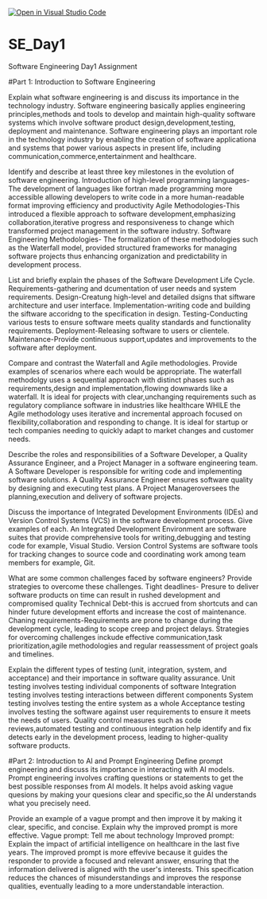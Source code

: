 [![Open in Visual Studio Code](https://classroom.github.com/assets/open-in-vscode-2e0aaae1b6195c2367325f4f02e2d04e9abb55f0b24a779b69b11b9e10269abc.svg)](https://classroom.github.com/online_ide?assignment_repo_id=15554652&assignment_repo_type=AssignmentRepo)
# SE_Day1
Software Engineering Day1 Assignment

#Part 1: Introduction to Software Engineering

Explain what software engineering is and discuss its importance in the technology industry.
Software engineering basically applies engineering principles,methods and tools to develop and maintain high-quality software systems which involve software product design,development,testing, deployment and maintenance.
Software engineering plays an important role in the technology industry by enabling the creation of software applicationa and systems that power various aspects in present life, including communication,commerce,entertainment and healthcare.

Identify and describe at least three key milestones in the evolution of software engineering.
Introduction of high-level programming languages- The development of languages like fortran made programming more accessible allowing developers to write code in a more human-readable format improving efficiency and productivity
Agile Methodologies-This introduced a flexible approach to software development,emphasizing collaboration,iterative progress and responsiveness to change which transformed project management in the software industry.
Software Engineering Methodologies- The formalization of these methodologies such as the Waterfall model, provided structured frameworks for managing software projects thus enhancing organization and predictability in development process.

List and briefly explain the phases of the Software Development Life Cycle.
Requirements-gathering and dcumentation of user needs and system requirements.
Design-Creatung high-level and detailed dsigns that siftware architecture and user interface.
Implementation-writing code and building the siftware accoridng to the specification in design.
Testing-Conducting various tests to ensure software meets quality standards and functionality requirements.
Deployment-Releasing software to users or clientele.
Maintenance-Provide continuous support,updates and improvements to the software after deployment.

Compare and contrast the Waterfall and Agile methodologies. Provide examples of scenarios where each would be appropriate.
The waterfall methodolgy uses a sequential approach with distinct phases such as requirements,design and implementation,flowing downwards like a waterfall. It is ideal for projects with clear,unchanging requirements such as regulatory compliance software in industries like healthcare WHILE the Agile methodology uses iterative and incremental approach focused on flexibility,collaboration and responding to change. It is ideal for startup or tech companies needing to quickly adapt to market changes and customer needs.

Describe the roles and responsibilities of a Software Developer, a Quality Assurance Engineer, and a Project Manager in a software engineering team.
A Software Developer is responsible for writing code and implementing software solutions.
A Quality Assurance Engineer ensures software quality by designing and executing test plans.
A Project Manageroversees the planning,execution and delivery of software projects.

Discuss the importance of Integrated Development Environments (IDEs) and Version Control Systems (VCS) in the software development process. Give examples of each.
An Integrated Development Environment are software suites that provide comprehensive tools for writing,debugging and testing code for example, Visual Studio.
Version Control Systems are software tools for tracking changes to source code and coordinating work among team members for example, Git.

What are some common challenges faced by software engineers? Provide strategies to overcome these challenges.
Tight deadlines- Presure to deliver software products on time can result in rushed development and compromised quality
Technical Debt-this is accrued from shortcuts and can hinder future development efforts and increase the cost of maintenance.
Chaning requirements-Requirements are prone to change during the development cycle, leading to scope creep and project delays.
Strategies for overcoming challenges inckude effective communication,task prioritization,agile methodologies and regular reassessment of project goals and timelines.

Explain the different types of testing (unit, integration, system, and acceptance) and their importance in software quality assurance.
Unit testing involves testing individual components of software
Integration testing involves testing interactions between different components
System testing involves testing the entire system as a whole
Acceptance testing involves testing the software against user requirements to ensure it meets the needs of users.
Quality control measures such as code reviews,automated testing and continuous integration help identify and fix detects early in the development process, leading to higher-quality software products.

#Part 2: Introduction to AI and Prompt Engineering
Define prompt engineering and discuss its importance in interacting with AI models.
Prompt engineering involves crafting questions or statements to get the best possible responses from AI models. It helps avoid asking vague quesions by making your quesions clear and specific,so the AI understands what you precisely need.

Provide an example of a vague prompt and then improve it by making it clear, specific, and concise. Explain why the improved prompt is more effective.
Vague prompt: Tell me about technology
Improved prompt: Explain the impact of artificial intelligence on healthcare in the last five years.
The improved prompt is more effevive because it guides the responder to provide a focused and relevant answer, ensuring that the information delivered is aligned with the user's interests. This specification reduces the chances of misunderstandings and improves the response qualities, eventually leading to a more understandable interaction.

